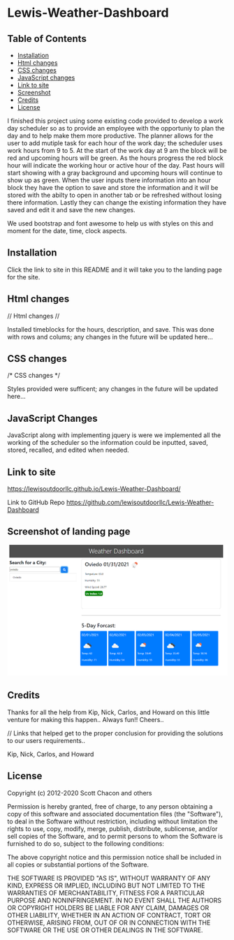 # Lewis-Weather-Dashboard

## Table of Contents 

* [Installation](#installation)
* [Html changes](#html-changes)
* [CSS changes](#css-changes)
* [JavaScript changes](#javascript-changes)
* [Link to site](#link-to-site)
* [Screenshot](#screenshot-of-landing-page)
* [Credits](#credits)
* [License](#license)


I finished this project using some existing code provided to develop a work day scheduler so as to provide an employee with the opportuniy to plan the day and to help make them more productive. The planner allows for the user to add mutiple task for each hour of the work day; the scheduler uses work hours from 9 to 5. At the start of the work day at 9 am the block will be red and upcoming hours will be green. As the hours progress the red block hour will indicate the working hour or active hour of the day. Past hours will start showing with a gray background and upcoming hours will continue to show up as green. When the user inputs there information into an hour block they have the option to save and store the information and it will be stored with the abilty to open in another tab or be refreshed without losing there information. Lastly they can change the existing information they have saved and edit it and save the new changes.

We used bootstrap and font awesome to help us with styles on this and moment for the date, time, clock aspects.

## Installation

Click the link to site in this README and it will take you to the landing page for the site. 

## Html changes

// Html changes //

Installed timeblocks for the hours, description, and save. This was done with rows and colums; any changes in the future will be updated here...

## CSS changes
/* CSS changes */ 

Styles provided were sufficent; any changes in the future will be updated here...

## JavaScript Changes

JavaScript along with implementing jquery is were we implemented all the working of the scheduler so the information could be inputted, saved, stored, recalled, and edited when needed. 

## Link to site

https://lewisoutdoorllc.github.io/Lewis-Weather-Dashboard/

Link to GitHub Repo
https://github.com/lewisoutdoorllc/Lewis-Weather-Dashboard

## Screenshot of landing page

![alt text](./assets/images/screenShot1.png)

## Credits

Thanks for all the help from Kip, Nick, Carlos, and Howard on this little venture for making this happen.. Always fun!! Cheers..

//  Links that helped get to the proper conclusion for providing the solutions to our users requirements..

Kip, Nick, Carlos, and Howard

## License

Copyright (c) 2012-2020 Scott Chacon and others

Permission is hereby granted, free of charge, to any person obtaining
a copy of this software and associated documentation files (the
"Software"), to deal in the Software without restriction, including
without limitation the rights to use, copy, modify, merge, publish,
distribute, sublicense, and/or sell copies of the Software, and to
permit persons to whom the Software is furnished to do so, subject to
the following conditions:

The above copyright notice and this permission notice shall be
included in all copies or substantial portions of the Software.

THE SOFTWARE IS PROVIDED "AS IS", WITHOUT WARRANTY OF ANY KIND,
EXPRESS OR IMPLIED, INCLUDING BUT NOT LIMITED TO THE WARRANTIES OF
MERCHANTABILITY, FITNESS FOR A PARTICULAR PURPOSE AND
NONINFRINGEMENT. IN NO EVENT SHALL THE AUTHORS OR COPYRIGHT HOLDERS BE
LIABLE FOR ANY CLAIM, DAMAGES OR OTHER LIABILITY, WHETHER IN AN ACTION
OF CONTRACT, TORT OR OTHERWISE, ARISING FROM, OUT OF OR IN CONNECTION
WITH THE SOFTWARE OR THE USE OR OTHER DEALINGS IN THE SOFTWARE.